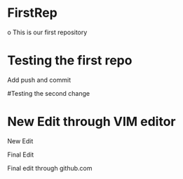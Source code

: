# FirstRep
o
This is our first repository

# Testing the first repo
Add push and commit

#Testing the second change
# New Edit through VIM editor
New Edit

Final Edit

Final edit through github.com
